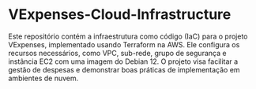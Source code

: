 # VExpenses-Cloud-Infrastructure
 Este repositório contém a infraestrutura como código (IaC) para o projeto VExpenses, implementado usando Terraform na AWS. Ele configura os recursos necessários, como VPC, sub-rede, grupo de segurança e instância EC2 com uma imagem do Debian 12. O projeto visa facilitar a gestão de despesas e demonstrar boas práticas de implementação em ambientes de nuvem.
